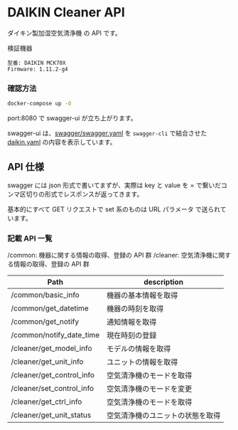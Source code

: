 # DAIKIN Cleaner API

ダイキン製加湿空気清浄機 の API です。

検証機器

```
型番: DAIKIN MCK70X
Firmware: 1.11.2-g4
```

### 確認方法

```sh
docker-compose up -d
```

port:8080 で swagger-ui が立ち上がります。

swagger-ui は、[swagger/swagger.yaml](https://github.com/nasshu2916/DAIKIN-API/blob/master/swagger/swagger.yaml) を `swagger-cli` で結合させた [daikin.yaml](https://github.com/nasshu2916/DAIKIN-API/blob/master/daikin.yaml) の内容を表示しています。

## API 仕様

swagger には json 形式で書いてまずが、実際は key と value を = で繋いだコンマ区切りの形式でレスポンスが返ってきます。

基本的にすべて GET リクエストで set 系のものは URL パラメータ で送られています。

### 記載 API 一覧

/common: 機器に関する情報の取得、登録の API 群
/cleaner: 空気清浄機に関する情報の取得、登録の API 群

| Path                      | description              |
| ------------------------- | ------------------------ |
| /common/basic_info        | 機器の基本情報を取得     |
| /common/get_datetime      | 機器の時刻を取得         |
| /common/get_notify        | 通知情報を取得           |
| /common/notify_date_time  | 現在時刻の登録           |
| /cleaner/get_model_info   | モデルの情報を取得       |
| /cleaner/get_unit_info    | ユニットの情報を取得     |
| /cleaner/get_control_info | 空気清浄機のモードを取得 |
| /cleaner/set_control_info | 空気清浄機のモードを変更 |
| /cleaner/get_ctrl_info | 空気清浄機のモードを取得 |
| /cleaner/get_unit_status | 空気清浄機のユニットの状態を取得 |